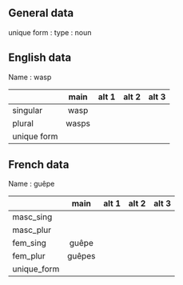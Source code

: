 ## General data

unique form :
type : noun

## English data

Name : wasp

|             | main  | alt 1 | alt 2 | alt 3 |
| :---------- | :---: | :---: | :---: | ----- |
| singular    | wasp  |       |       |       |
| plural      | wasps |       |       |       |
| unique form |       |       |       |       |

## French data

Name : guêpe

|             |  main  | alt 1 | alt 2 | alt 3 |
| :---------- | :----: | :---: | :---: | :---: |
| masc_sing   |        |       |       |       |
| masc_plur   |        |       |       |       |
| fem_sing    | guêpe  |       |       |       |
| fem_plur    | guêpes |       |       |       |
| unique_form |        |       |       |       |


